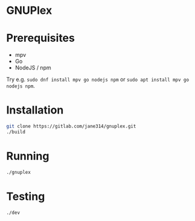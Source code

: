 # GNUPlex

# Prerequisites

- mpv 
- Go 
- NodeJS / npm 

Try e.g. `sudo dnf install mpv go nodejs npm` or `sudo apt install mpv go nodejs npm`.

# Installation

```bash
git clone https://gitlab.com/jane314/gnuplex.git
./build
```

# Running

```bash
./gnuplex
```

# Testing

```bash
./dev
```
